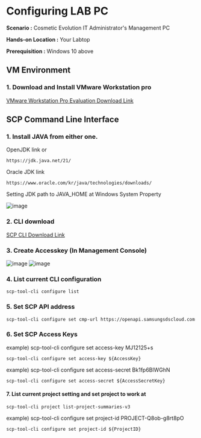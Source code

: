 # Configuring LAB PC

  **Scenario :** Cosmetic Evolution IT Administrator's Management PC

  **Hands-on Location :** Your Labtop

  **Prerequisition :** Windows 10 above 

## VM Environment

### 1. Download and Install VMware Workstation pro 

[VMware Workstation Pro Evaluation Download Link](https://www.vmware.com/products/workstation-pro/workstation-pro-evaluation.html)

## SCP Command Line Interface

### 1. Install JAVA from either one.
OpenJDK link or

    https://jdk.java.net/21/
    
Oracle JDK link

    https://www.oracle.com/kr/java/technologies/downloads/

Setting JDK path to JAVA_HOME at Windows System Property

![image](https://github.com/scp-cloudacademy/ce-advanced/assets/147478897/cf4bba6d-cbf7-4b9d-9ff1-0c55967025d8)


### 2. CLI download

[SCP CLI Download Link](https://cloud.samsungsds.com/openapiguide/#/docs/download)

### 3. Create Accesskey (In Management Console)

![image](https://github.com/scp-cloudacademy/ce-advanced/assets/147478897/3a75925a-9698-41d7-905e-eb1198513321)
![image](https://github.com/scp-cloudacademy/ce-advanced/assets/147478897/79395f9b-ec46-4d40-9f7f-3edda07ce31d)

### 4. List current CLI configuration

    scp-tool-cli configure list

### 5. Set SCP API address

    scp-tool-cli configure set cmp-url https://openapi.samsungsdscloud.com

### 6. Set SCP Access Keys 
example) scp-tool-cli configure set access-key MJ12125+s

    scp-tool-cli configure set access-key ${AccessKey} 

example) scp-tool-cli configure set access-secret Bk1fp6BlWGhN

    scp-tool-cli configure set access-secret ${AccessSecretKey} 

#### 7. List current project setting and set project to work at

    scp-tool-cli project list-project-summaries-v3

example) scp-tool-cli configure set project-id PROJECT-Q8ob-g8rt8pO

    scp-tool-cli configure set project-id ${ProjectID} 





